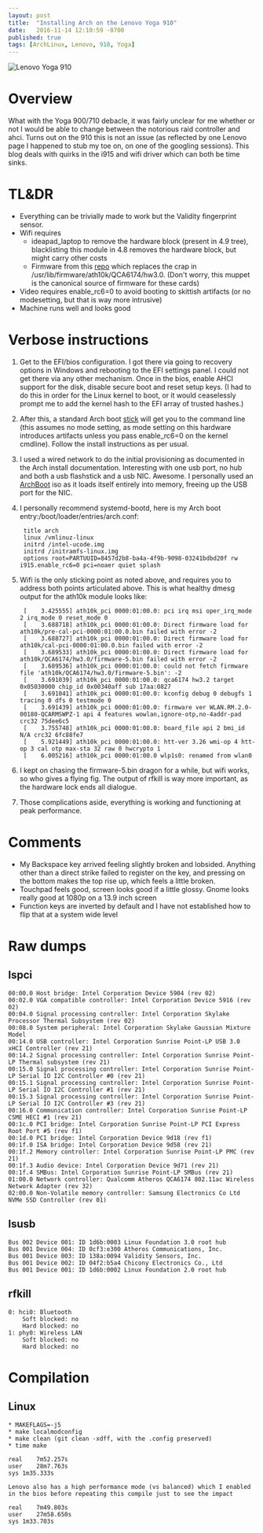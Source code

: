 ```yaml
---
layout: post
title:  "Installing Arch on the Lenovo Yoga 910"
date:   2016-11-14 12:10:59 -0700
published: true
tags: [ArchLinux, Lenovo, 910, Yoga]
---
```


![Lenovo Yoga 910](/img/910.jpg "The beast in question, in action, writing this blog entry")

# Overview

What with the Yoga 900/710 debacle, it was fairly unclear for me whether or not I would be able to change between the notorious raid controller and ahci. Turns out on the 910 this is not an issue (as reflected by one Lenovo page I happened to stub my toe on, on one of the googling sessions). This blog deals with quirks in the i915 and wifi driver which can both be time sinks.

# TL&DR

* Everything can be trivially made to work but the Validity fingerprint sensor.
* Wifi requires
  * ideapad_laptop to remove the hardware block (present in 4.9 tree), blacklisting this module in 4.8 removes the hardware block, but might carry other costs
  * Firmware from this [repo](https://github.com/kvalo/ath10k-firmware) which replaces the crap in /usr/lib/firmware/ath10k/QCA6174/hw3.0. (Don't worry, this muppet is the canonical source of firmware for these cards)
* Video requires enable_rc6=0 to avoid booting to skittish artifacts (or no modesetting, but that is way more intrusive)
* Machine runs well and looks good

# Verbose instructions

1. Get to the EFI/bios configuration. I got there via going to recovery options in Windows and rebooting to the EFI settings panel. I could not get there via any other mechanism. Once in the bios, enable AHCI support for the disk, disable secure boot and reset setup keys. (I had to do this in order for the Linux kernel to boot, or it would ceaselessly prompt me to add the kernel hash to the EFI array of trusted hashes.)
2. After this, a standard Arch boot [stick](https://wiki.archlinux.org/index.php/USB_flash_installation_media) will get you to the command line (this assumes no mode setting, as mode setting on this hardware introduces artifacts unless you pass enable_rc6=0 on the kernel cmdline). Follow the install instructions as per usual.
3. I used a wired network to do the initial provisioning as documented in the Arch install documentation. Interesting with one usb port, no hub and both a usb flashstick and a usb NIC. Awesome. I personally used an [ArchBoot](https://wiki.archlinux.org/index.php/archboot) iso as it loads itself entirely into memory, freeing up the USB port for the NIC.
4. I personally recommend systemd-bootd, here is my Arch boot entry:/boot/loader/entries/arch.conf:

        title arch
        linux /vmlinuz-linux
        initrd /intel-ucode.img
        initrd /initramfs-linux.img
        options root=PARTUUID=8457d2b8-ba4a-4f9b-9098-03241bdbd20f rw i915.enable_rc6=0 pci=noaer quiet splash

5. Wifi is the only sticking point as noted above, and requires you to address both points articulated above. This is what healthy dmesg output for the ath10k module looks like:

        [    3.425555] ath10k_pci 0000:01:00.0: pci irq msi oper_irq_mode 2 irq_mode 0 reset_mode 0
        [    3.688718] ath10k_pci 0000:01:00.0: Direct firmware load for ath10k/pre-cal-pci-0000:01:00.0.bin failed with error -2
        [    3.688727] ath10k_pci 0000:01:00.0: Direct firmware load for ath10k/cal-pci-0000:01:00.0.bin failed with error -2
        [    3.689533] ath10k_pci 0000:01:00.0: Direct firmware load for ath10k/QCA6174/hw3.0/firmware-5.bin failed with error -2
        [    3.689536] ath10k_pci 0000:01:00.0: could not fetch firmware file 'ath10k/QCA6174/hw3.0/firmware-5.bin': -2
        [    3.691039] ath10k_pci 0000:01:00.0: qca6174 hw3.2 target 0x05030000 chip_id 0x00340aff sub 17aa:0827
        [    3.691041] ath10k_pci 0000:01:00.0: kconfig debug 0 debugfs 1 tracing 0 dfs 0 testmode 0
        [    3.691439] ath10k_pci 0000:01:00.0: firmware ver WLAN.RM.2.0-00180-QCARMSWPZ-1 api 4 features wowlan,ignore-otp,no-4addr-pad crc32 75dee6c5
        [    3.755748] ath10k_pci 0000:01:00.0: board_file api 2 bmi_id N/A crc32 6fc88fe7
        [    5.921449] ath10k_pci 0000:01:00.0: htt-ver 3.26 wmi-op 4 htt-op 3 cal otp max-sta 32 raw 0 hwcrypto 1
        [    6.005216] ath10k_pci 0000:01:00.0 wlp1s0: renamed from wlan0

6. I kept on chasing the firmware-5.bin dragon for a while, but wifi works, so who gives a flying fig. The output of rfkill is way more important, as the hardware lock ends all dialogue.
7. Those complications aside, everything is working and functioning at peak performance.

# Comments

* My Backspace key arrived feeling slightly broken and lobsided. Anything other than a direct strike failed to register on the key, and pressing on the bottom makes the top rise up, which feels a little broken.
* Touchpad feels good, screen looks good if a little glossy. Gnome looks really good at 1080p on a 13.9 inch screen
* Function keys are inverted by default and I have not established how to flip that at a system wide level

# Raw dumps

## lspci

```
00:00.0 Host bridge: Intel Corporation Device 5904 (rev 02)
00:02.0 VGA compatible controller: Intel Corporation Device 5916 (rev 02)
00:04.0 Signal processing controller: Intel Corporation Skylake Processor Thermal Subsystem (rev 02)
00:08.0 System peripheral: Intel Corporation Skylake Gaussian Mixture Model
00:14.0 USB controller: Intel Corporation Sunrise Point-LP USB 3.0 xHCI Controller (rev 21)
00:14.2 Signal processing controller: Intel Corporation Sunrise Point-LP Thermal subsystem (rev 21)
00:15.0 Signal processing controller: Intel Corporation Sunrise Point-LP Serial IO I2C Controller #0 (rev 21)
00:15.1 Signal processing controller: Intel Corporation Sunrise Point-LP Serial IO I2C Controller #1 (rev 21)
00:15.3 Signal processing controller: Intel Corporation Sunrise Point-LP Serial IO I2C Controller #3 (rev 21)
00:16.0 Communication controller: Intel Corporation Sunrise Point-LP CSME HECI #1 (rev 21)
00:1c.0 PCI bridge: Intel Corporation Sunrise Point-LP PCI Express Root Port #5 (rev f1)
00:1d.0 PCI bridge: Intel Corporation Device 9d18 (rev f1)
00:1f.0 ISA bridge: Intel Corporation Device 9d58 (rev 21)
00:1f.2 Memory controller: Intel Corporation Sunrise Point-LP PMC (rev 21)
00:1f.3 Audio device: Intel Corporation Device 9d71 (rev 21)
00:1f.4 SMBus: Intel Corporation Sunrise Point-LP SMBus (rev 21)
01:00.0 Network controller: Qualcomm Atheros QCA6174 802.11ac Wireless Network Adapter (rev 32)
02:00.0 Non-Volatile memory controller: Samsung Electronics Co Ltd NVMe SSD Controller (rev 01)
```

## lsusb

```
Bus 002 Device 001: ID 1d6b:0003 Linux Foundation 3.0 root hub
Bus 001 Device 004: ID 0cf3:e300 Atheros Communications, Inc. 
Bus 001 Device 003: ID 138a:0094 Validity Sensors, Inc. 
Bus 001 Device 002: ID 04f2:b5a4 Chicony Electronics Co., Ltd 
Bus 001 Device 001: ID 1d6b:0002 Linux Foundation 2.0 root hub
```

## rfkill

```
0: hci0: Bluetooth
	Soft blocked: no
	Hard blocked: no
1: phy0: Wireless LAN
	Soft blocked: no
	Hard blocked: no
```

# Compilation

## Linux

```
* MAKEFLAGS=-j5
* make localmodconfig
* make clean (git clean -xdff, with the .config preserved)
* time make

real    7m52.257s
user    28m7.763s
sys 1m35.333s

Lenovo also has a high performance mode (vs balanced) which I enabled in the bios before repeating this compile just to see the impact

real    7m49.803s
user    27m58.650s
sys 1m33.703s
```
